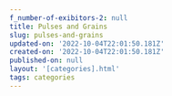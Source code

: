 ```yaml
---
f_number-of-exibitors-2: null
title: Pulses and Grains
slug: pulses-and-grains
updated-on: '2022-10-04T22:01:50.181Z'
created-on: '2022-10-04T22:01:50.181Z'
published-on: null
layout: '[categories].html'
tags: categories
---
```



